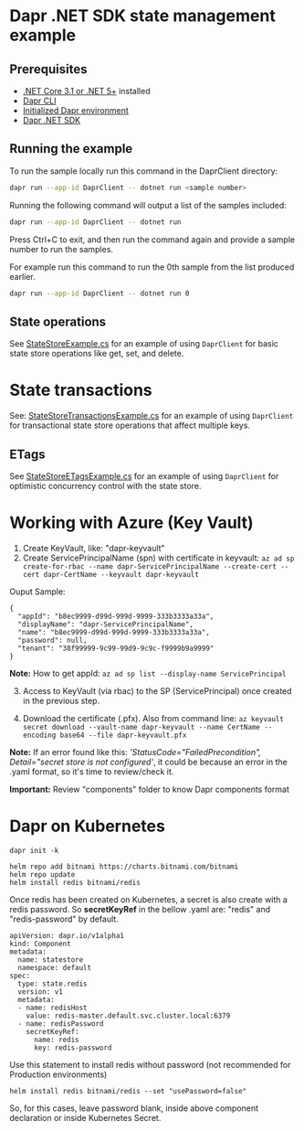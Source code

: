 # Dapr .NET SDK state management example

## Prerequisites

- [.NET Core 3.1 or .NET 5+](https://dotnet.microsoft.com/download) installed
- [Dapr CLI](https://docs.dapr.io/getting-started/install-dapr-cli/)
- [Initialized Dapr environment](https://docs.dapr.io/getting-started/install-dapr-selfhost/)
- [Dapr .NET SDK](https://docs.dapr.io/developing-applications/sdks/dotnet/)

## Running the example

To run the sample locally run this command in the DaprClient directory:

```sh
dapr run --app-id DaprClient -- dotnet run <sample number>
```

Running the following command will output a list of the samples included:

```sh
dapr run --app-id DaprClient -- dotnet run
```

Press Ctrl+C to exit, and then run the command again and provide a sample number to run the samples.

For example run this command to run the 0th sample from the list produced earlier.

```sh
dapr run --app-id DaprClient -- dotnet run 0
```

## State operations

See [StateStoreExample.cs](./StateStoreExample.cs) for an example of using `DaprClient` for basic state store operations like get, set, and delete.

# State transactions

See: [StateStoreTransactionsExample.cs](./StateStoreTransactionsExample.cs) for an example of using `DaprClient` for transactional state store operations that affect multiple keys. 

## ETags

See [StateStoreETagsExample.cs](./StateStoreETagsExample.cs) for an example of using `DaprClient` for optimistic concurrency control with the state store.


# Working with Azure (Key Vault)
1. Create KeyVault, like: "dapr-keyvault"
2. Create ServicePrincipalName (spn) with certificate in keyvault:
`az ad sp create-for-rbac --name dapr-ServicePrincipalName --create-cert --cert dapr-CertName --keyvault dapr-keyvault`

Ouput Sample:
```
{
  "appId": "b8ec9999-d99d-999d-9999-333b3333a33a",
  "displayName": "dapr-ServicePrincipalName",
  "name": "b8ec9999-d99d-999d-9999-333b3333a33a",
  "password": null,
  "tenant": "38f99999-9c99-99d9-9c9c-f9999b9a9999"
}
```
**Note:** How to get appId: `az ad sp list --display-name ServicePrincipal`

3. Access to KeyVault (via rbac) to the SP (ServicePrincipal) once created in the previous step.

4. Download the certificate (.pfx). Also from command line:
`az keyvault secret download --vault-name dapr-keyvault --name CertName --encoding base64 --file dapr-keyvault.pfx`

**Note:** If an error found like this: *'StatusCode="FailedPrecondition", Detail="secret store is not configured'*, it could be because an error in the .yaml format, so it's time to review/check it.

**Important:** Review "components" folder to know Dapr components format 

# Dapr on Kubernetes
`dapr init -k` 

```
helm repo add bitnami https://charts.bitnami.com/bitnami
helm repo update
helm install redis bitnami/redis 
```

Once redis has been created on Kubernetes, a secret is also create with a redis password. So **secretKeyRef** in the bellow .yaml are: "redis" and "redis-password" by default.
```
apiVersion: dapr.io/v1alpha1
kind: Component
metadata:
  name: statestore
  namespace: default
spec:
  type: state.redis
  version: v1
  metadata:
  - name: redisHost
    value: redis-master.default.svc.cluster.local:6379
  - name: redisPassword    
    secretKeyRef:
      name: redis
      key: redis-password
```

Use this statement to install redis without password (not recommended for Production environments)
```
helm install redis bitnami/redis --set "usePassword=false"
```
So, for this cases, leave password blank, inside above component declaration or inside Kubernetes Secret.